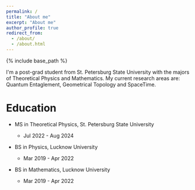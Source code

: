 ```yaml
---
permalink: /
title: "About me"
excerpt: "About me"
author_profile: true
redirect_from:
  - /about/
  - /about.html
---
```


{% include base_path %}

I'm a post-grad student from St. Petersburg State University with the majors of Theoretical Physics and Mathematics. My current research areas are: Quantum Entaglement, Geometrical Topology and SpaceTime.

# Education

- MS in Theoretical Physics, St. Petersburg State University
  - Jul 2022 -  Aug 2024

- BS in Physics, Lucknow University
  - Mar 2019 -  Apr 2022
 
- BS in Mathematics, Lucknow University
  - Mar 2019 -  Apr 2022
